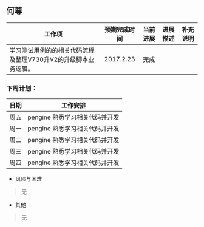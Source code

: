 ## 何尊
工作项  | 预期完成时间 | 当前进展 | 进展描述  | 补充说明
------------- | :---------: | :-----: | ------- | ------
学习测试用例的的相关代码流程及整理V730升V2的升级脚本业务逻辑。|2017.2.23|完成|

### 下周计划：
日期 | 工作安排
---- | ----
周五 | pengine 熟悉学习相关代码并开发
周一 | pengine 熟悉学习相关代码并开发
周二 | pengine 熟悉学习相关代码并开发
周三 | pengine 熟悉学习相关代码并开发
周四 | pengine 熟悉学习相关代码并开发
* 风险与困难
 > 无
* 其他
 > 无
